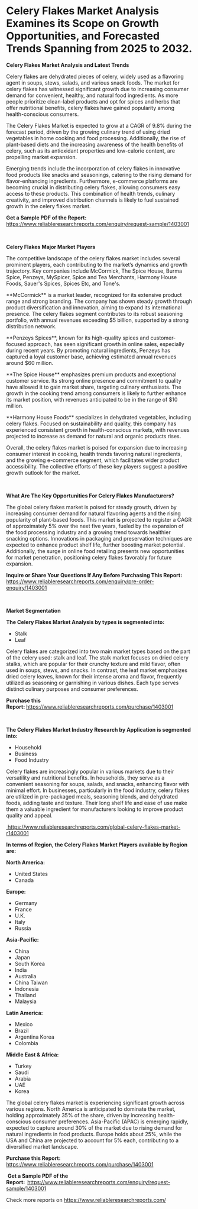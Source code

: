 <p><h1>Celery Flakes Market Analysis Examines its Scope on Growth Opportunities, and Forecasted Trends Spanning from 2025 to 2032.</h1></p><p><strong>Celery Flakes Market Analysis and Latest Trends</strong></p>
<p><p>Celery flakes are dehydrated pieces of celery, widely used as a flavoring agent in soups, stews, salads, and various snack foods. The market for celery flakes has witnessed significant growth due to increasing consumer demand for convenient, healthy, and natural food ingredients. As more people prioritize clean-label products and opt for spices and herbs that offer nutritional benefits, celery flakes have gained popularity among health-conscious consumers.</p><p>The Celery Flakes Market is expected to grow at a CAGR of 9.8% during the forecast period, driven by the growing culinary trend of using dried vegetables in home cooking and food processing. Additionally, the rise of plant-based diets and the increasing awareness of the health benefits of celery, such as its antioxidant properties and low-calorie content, are propelling market expansion.</p><p>Emerging trends include the incorporation of celery flakes in innovative food products like snacks and seasonings, catering to the rising demand for flavor-enhancing ingredients. Furthermore, e-commerce platforms are becoming crucial in distributing celery flakes, allowing consumers easy access to these products. This combination of health trends, culinary creativity, and improved distribution channels is likely to fuel sustained growth in the celery flakes market.</p></p>
<p><strong>Get a Sample PDF of the Report:&nbsp;</strong> <a href="https://www.reliableresearchreports.com/enquiry/request-sample/1403001?utm_campaign=2283&utm_medium=2&utm_source=Github&utm_content=ia&utm_term=28032025&utm_id=celery-flakes">https://www.reliableresearchreports.com/enquiry/request-sample/1403001</a></p>
<p>&nbsp;</p>
<p><strong>Celery Flakes Major Market Players</strong></p>
<p><p>The competitive landscape of the celery flakes market includes several prominent players, each contributing to the market’s dynamics and growth trajectory. Key companies include McCormick, The Spice House, Burma Spice, Penzeys, MySpicer, Spice and Tea Merchants, Harmony House Foods, Sauer's Spices, Spices Etc, and Tone's.</p><p>**McCormick** is a market leader, recognized for its extensive product range and strong branding. The company has shown steady growth through product diversification and innovation, aiming to expand its international presence. The celery flakes segment contributes to its robust seasoning portfolio, with annual revenues exceeding $5 billion, supported by a strong distribution network.</p><p>**Penzeys Spices**, known for its high-quality spices and customer-focused approach, has seen significant growth in online sales, especially during recent years. By promoting natural ingredients, Penzeys has captured a loyal customer base, achieving estimated annual revenues around $60 million.</p><p>**The Spice House** emphasizes premium products and exceptional customer service. Its strong online presence and commitment to quality have allowed it to gain market share, targeting culinary enthusiasts. The growth in the cooking trend among consumers is likely to further enhance its market position, with revenues anticipated to be in the range of $10 million.</p><p>**Harmony House Foods** specializes in dehydrated vegetables, including celery flakes. Focused on sustainability and quality, this company has experienced consistent growth in health-conscious markets, with revenues projected to increase as demand for natural and organic products rises.</p><p>Overall, the celery flakes market is poised for expansion due to increasing consumer interest in cooking, health trends favoring natural ingredients, and the growing e-commerce segment, which facilitates wider product accessibility. The collective efforts of these key players suggest a positive growth outlook for the market.</p></p>
<p>&nbsp;</p>
<p><strong>What Are The Key Opportunities For Celery Flakes Manufacturers?</strong></p>
<p><p>The global celery flakes market is poised for steady growth, driven by increasing consumer demand for natural flavoring agents and the rising popularity of plant-based foods. This market is projected to register a CAGR of approximately 5% over the next five years, fueled by the expansion of the food processing industry and a growing trend towards healthier snacking options. Innovations in packaging and preservation techniques are expected to enhance product shelf life, further boosting market potential. Additionally, the surge in online food retailing presents new opportunities for market penetration, positioning celery flakes favorably for future expansion.</p></p>
<p><strong>Inquire or Share Your Questions If Any Before Purchasing This Report:</strong> <a href="https://www.reliableresearchreports.com/enquiry/pre-order-enquiry/1403001?utm_campaign=2283&utm_medium=2&utm_source=Github&utm_content=ia&utm_term=28032025&utm_id=celery-flakes">https://www.reliableresearchreports.com/enquiry/pre-order-enquiry/1403001</a></p>
<p>&nbsp;</p>
<p><strong>Market Segmentation</strong></p>
<p><strong>The Celery Flakes Market Analysis by types is segmented into:</strong></p>
<p><ul><li>Stalk</li><li>Leaf</li></ul></p>
<p><p>Celery flakes are categorized into two main market types based on the part of the celery used: stalk and leaf. The stalk market focuses on dried celery stalks, which are popular for their crunchy texture and mild flavor, often used in soups, stews, and snacks. In contrast, the leaf market emphasizes dried celery leaves, known for their intense aroma and flavor, frequently utilized as seasoning or garnishing in various dishes. Each type serves distinct culinary purposes and consumer preferences.</p></p>
<p><strong>Purchase this Report:&nbsp;</strong><a href="https://www.reliableresearchreports.com/purchase/1403001?utm_campaign=2283&utm_medium=2&utm_source=Github&utm_content=ia&utm_term=28032025&utm_id=celery-flakes">https://www.reliableresearchreports.com/purchase/1403001</a></p>
<p>&nbsp;</p>
<p><strong>The Celery Flakes Market Industry Research by Application is segmented into:</strong></p>
<p><ul><li>Household</li><li>Business</li><li>Food Industry</li></ul></p>
<p><p>Celery flakes are increasingly popular in various markets due to their versatility and nutritional benefits. In households, they serve as a convenient seasoning for soups, salads, and snacks, enhancing flavor with minimal effort. In businesses, particularly in the food industry, celery flakes are utilized in pre-packaged meals, seasoning blends, and dehydrated foods, adding taste and texture. Their long shelf life and ease of use make them a valuable ingredient for manufacturers looking to improve product quality and appeal.</p></p>
<p><a href="https://www.reliableresearchreports.com/global-celery-flakes-market-r1403001?utm_campaign=2283&utm_medium=2&utm_source=Github&utm_content=ia&utm_term=28032025&utm_id=celery-flakes">&nbsp;https://www.reliableresearchreports.com/global-celery-flakes-market-r1403001</a></p>
<p><strong>In terms of Region, the Celery Flakes Market Players available by Region are:</strong></p>
<p>
    <p> <strong> North America: </strong>
        <ul>
            <li>United States</li>
            <li>Canada</li>
        </ul>
        </p> 
    <p> <strong> Europe: </strong>
        <ul>
            <li>Germany</li>
            <li>France</li>
            <li>U.K.</li>
            <li>Italy</li>
            <li>Russia</li>
        </ul>
        </p> 
    <p> <strong> Asia-Pacific: </strong>
        <ul>
            <li>China</li>
            <li>Japan</li>
            <li>South Korea</li>
            <li>India</li>
            <li>Australia</li>
            <li>China Taiwan</li>
            <li>Indonesia</li>
            <li>Thailand</li>
            <li>Malaysia</li>
        </ul>
        </p> 
    <p> <strong> Latin America: </strong>
        <ul>
            <li>Mexico</li>
            <li>Brazil</li>
            <li>Argentina Korea</li>
            <li>Colombia</li>
        </ul>
        </p> 
    <p> <strong> Middle East & Africa: </strong>
        <ul>
            <li>Turkey</li>
            <li>Saudi</li>
            <li>Arabia</li>
            <li>UAE</li>
            <li>Korea</li>
        </ul>
    </p>
    </p>
<p><p>The global celery flakes market is experiencing significant growth across various regions. North America is anticipated to dominate the market, holding approximately 35% of the share, driven by increasing health-conscious consumer preferences. Asia-Pacific (APAC) is emerging rapidly, expected to capture around 30% of the market due to rising demand for natural ingredients in food products. Europe holds about 25%, while the USA and China are projected to account for 5% each, contributing to a diversified market landscape.</p></p>
<p><strong>Purchase this Report: </strong><a href="https://www.reliableresearchreports.com/purchase/1403001?utm_campaign=2283&utm_medium=2&utm_source=Github&utm_content=ia&utm_term=28032025&utm_id=celery-flakes">https://www.reliableresearchreports.com/purchase/1403001</a></p>
<p>&nbsp;<strong>Get a Sample PDF of the Report:&nbsp;&nbsp;</strong><a href="https://www.reliableresearchreports.com/enquiry/request-sample/1403001?utm_campaign=2283&utm_medium=2&utm_source=Github&utm_content=ia&utm_term=28032025&utm_id=celery-flakes">https://www.reliableresearchreports.com/enquiry/request-sample/1403001</a></p>
<p><strong></strong></p>
<p>Check more reports on <a href="https://www.reliableresearchreports.com/?utm_campaign=2283&utm_medium=2&utm_source=Github&utm_content=ia&utm_term=28032025&utm_id=celery-flakes">https://www.reliableresearchreports.com/</a></p>